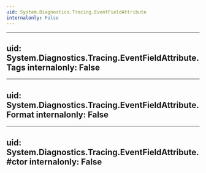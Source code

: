 ```yaml
---
uid: System.Diagnostics.Tracing.EventFieldAttribute
internalonly: False
---
```


---
uid: System.Diagnostics.Tracing.EventFieldAttribute.Tags
internalonly: False
---

---
uid: System.Diagnostics.Tracing.EventFieldAttribute.Format
internalonly: False
---

---
uid: System.Diagnostics.Tracing.EventFieldAttribute.#ctor
internalonly: False
---
